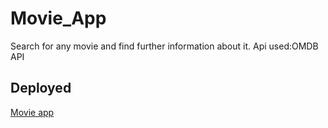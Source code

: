 # Movie_App
Search for any movie and find further information about it.
Api used:OMDB API
## Deployed
[Movie app](https://movie-searchapp.herokuapp.com/)
